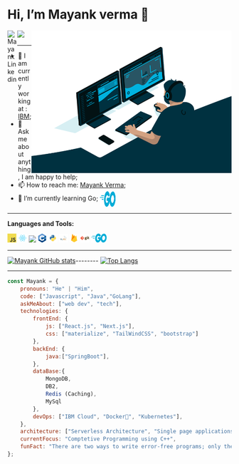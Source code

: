 #  Hi, I’m Mayank verma 👋
  
<img align="right" alt="GIF" src="https://github.com/miku1735/miku1735/blob/main/code.gif?raw=true" width="450" height="320" />


<a href="https://www.linkedin.com/in/mayank-verma1735">
  <img align="left" alt="Mayank Linkedin" width="22px" src="https://raw.githubusercontent.com/peterthehan/peterthehan/master/assets/linkedin.svg" />
</a>

![](https://komarev.com/ghpvc/?username=miku1735&label=PROFILE+VIEWS)
________________

- 🏢 I am currently working at : [IBM](https://github.com/ibm); 
- 💬 Ask me about anything, I am happy to help;
- 📫 How to reach me: [Mayank Verma](https://www.linkedin.com/in/mayank-verma1735);
- 🌱  I’m currently learning Go; <a href="https://golang.org/doc/">
                                    <img src="https://github.com/miku1735/miku1735/blob/main/go.svg" align="center" width="35" height="35" alt="Golang" />
                                  </a>
________________________

**Languages and Tools:**  

<code><img height="20" src="https://raw.githubusercontent.com/github/explore/80688e429a7d4ef2fca1e82350fe8e3517d3494d/topics/javascript/javascript.png"></code>
<code><img height="20" src="https://raw.githubusercontent.com/github/explore/80688e429a7d4ef2fca1e82350fe8e3517d3494d/topics/react/react.png"></code>
<code><img height="20" src="https://iconape.com/wp-content/files/gm/82643/svg/next-js.svg"></code>
<code><img height="20" src="https://raw.githubusercontent.com/github/explore/80688e429a7d4ef2fca1e82350fe8e3517d3494d/topics/cpp/cpp.png"></code>
<code><img height="20" src="https://raw.githubusercontent.com/github/explore/80688e429a7d4ef2fca1e82350fe8e3517d3494d/topics/python/python.png"></code>
<code><img height="20" src="https://raw.githubusercontent.com/github/explore/80688e429a7d4ef2fca1e82350fe8e3517d3494d/topics/mysql/mysql.png"></code>
<code><img height="20" src="https://raw.githubusercontent.com/github/explore/80688e429a7d4ef2fca1e82350fe8e3517d3494d/topics/firebase/firebase.png"></code>
<code><img height="20" src="https://raw.githubusercontent.com/github/explore/80688e429a7d4ef2fca1e82350fe8e3517d3494d/topics/git/git.png"></code>
<code><img height="20" src="https://github.com/miku1735/miku1735/blob/main/go.svg" width="35" height="35"></code>



_______________
[![Mayank GitHub stats](https://github-readme-stats.vercel.app/api?username=miku1735&show_icons=true&theme=monokai&hide_rank=true)](https://github.com/anuraghazra/github-readme-stats)--------
[![Top Langs](https://github-readme-stats.vercel.app/api/top-langs/?username=miku1735&langs_count=8&layout=compact)](https://github.com/anuraghazra/github-readme-stats)

________________
```javascript
const Mayank = {
    pronouns: "He" | "Him",
    code: ["Javascript", "Java","GoLang"],
    askMeAbout: ["web dev", "tech"],
    technologies: {
        frontEnd: {
            js: ["React.js", "Next.js"],
            css: ["materialize", "TailWindCSS", "bootstrap"]
        },
        backEnd: {
            java:["SpringBoot"],
        },
        dataBase:{
            MongoDB,
            DB2,
            Redis (Caching),
            MySql
        },
        devOps: ["IBM Cloud", "Docker🐳", "Kubernetes"],
    },
    architecture: ["Serverless Architecture", "Single page applications"],
    currentFocus: "Comptetive Programming using C++",
    funFact: "There are two ways to write error-free programs; only the third one works"
};
```
